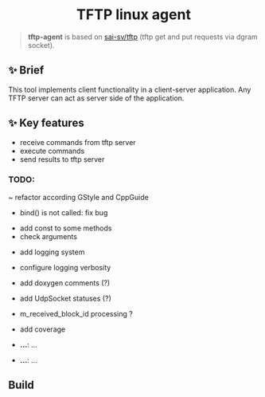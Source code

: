 <!-- Title-->
<p align="center">
  <h1 align="center">TFTP linux agent</h1>
</p>

> **tftp-agent** is based on [sai-sv/tftp](https://github.com/sai-sv/tftp) (tftp get and put requests via dgram socket).

## ✨ Brief
  This tool implements client functionality in a client-server application. 
  Any TFTP server can act as server side of the application.
## ✨ Key features
- receive commands from tftp server
- execute commands
- send results to tftp server

### TODO: 
~ refactor according GStyle and CppGuide
+ bind() is not called: fix bug
- add const to some methods
- check arguments
+ add logging system

- configure logging verbosity
- add doxygen comments (?)
- add UdpSocket statuses (?)
- m_received_block_id processing ?
- add coverage


-  **...**: ...
-  **...**: ...

##  Build

